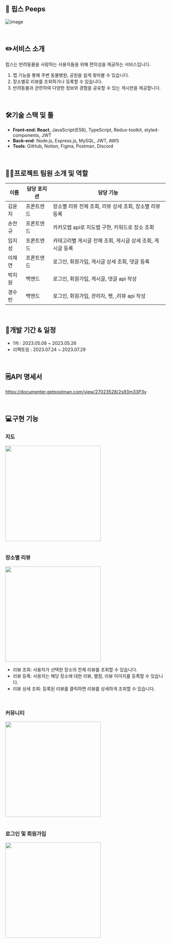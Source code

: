 ## 🐶 핍스 Peeps
![image](https://github.com/deepbbo/peeps_front-end/assets/126065194/ea649e9e-df0d-45a9-a979-c8f6eea3d96e)

<br />

## ✏️서비스 소개

핍스는 반려동물을 사랑하는 사용자들을 위해 편의성을 제공하는 서비스입니다. 

1. 맵 기능을 통해 주변 동물병원, 공원을 쉽게 찾아볼 수 있습니다.
2. 장소별로 리뷰를 조회하거나 등록할 수 있습니다. 
3. 반려동물과 관련하여 다양한 정보와 경험을 공유할 수 있는 게시판을 제공합니다.
<br />


## 🛠️기술 스택 및 툴

- **Front-end: React**, JavaScript(ES6), TypeScript, Redux-toolkit, styled-components, JWT
- **Back-end**: Node.js, Express.js, MySQL, JWT, AWS
- **Tools**: GitHub, Notion, Figma, Postman, Discord
<br />


## 🙋‍♀️프로젝트 팀원 소개 및 역할

| 이름 | 담당 포지션 | 담당 기능  |
| --- | --- | --- |
| 김윤지 | 프론트엔드 | 장소별 리뷰 전체 조회, 리뷰 상세 조회, 장소별 리뷰 등록  |
| 손찬규 | 프론트엔드 | 카카오맵 api로 지도맵 구현, 키워드로 장소 조회   |
| 임지성 | 프론트엔드 | 카테고리별 게시글 전체 조회, 게시글 상세 조회, 게시글 등록 |
| 이채연 | 프론트엔드 | 로그인, 회원가입, 게시글 상세 조회, 댓글 등록 |
| 박지원 | 백엔드 | 로그인, 회원가입, 게시글, 댓글 api 작성 |
| 경수빈  | 백엔드  | 로그인, 회원가입, 관리자, 펫, ,리뷰 api 작성  |
<br />


## 📆개발 기간 & 일정

- 1차 : 2023.05.08 ~ 2023.05.26
- 리팩토링 : 2023.07.24 ~ 2023.07.29
<br />

## 🗒️API 명세서

https://documenter.getpostman.com/view/27023528/2s93m33P3y

<br />


## 💻구현 기능
### 지도
<img src='' width='300'>
<br />


<br />

### 장소별 리뷰
<img src='https://github.com/deepbbo/peeps_front-end/assets/126065194/ef3cfef1-d07f-4bde-85b4-8e0cceb809ca' width='300'>
<br />

- 리뷰 조회: 사용자가 선택한 장소의 전체 리뷰를 조회할 수 있습니다.
- 리뷰 등록: 사용자는 해당 장소에 대한 리뷰, 별점, 리뷰 이미지를 등록할 수 있습니다.
- 리뷰 상세 조회: 등록된 리뷰를 클릭하면 리뷰를 상세하게 조회할 수 있습니다.

<br />

### 커뮤니티
<img src='' width='300'>
<br />



<br />

### 로그인 및 회원가입
<img src='' width='300'>
<br />



<br />
